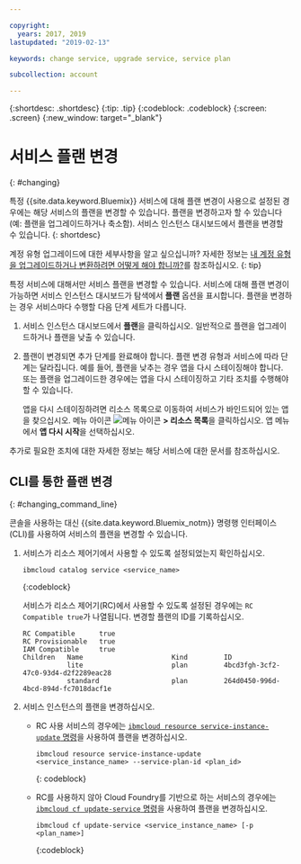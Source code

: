 ```yaml
---

copyright:
  years: 2017, 2019
lastupdated: "2019-02-13"

keywords: change service, upgrade service, service plan

subcollection: account

---
```


{:shortdesc: .shortdesc}
{:tip: .tip}
{:codeblock: .codeblock}
{:screen: .screen}
{:new_window: target="_blank"}


# 서비스 플랜 변경
{: #changing}

특정 {{site.data.keyword.Bluemix}} 서비스에 대해 플랜 변경이 사용으로 설정된 경우에는 해당 서비스의 플랜을 변경할 수 있습니다. 플랜을 변경하고자 할 수 있습니다(예: 플랜을 업그레이드하거나 축소함). 서비스 인스턴스 대시보드에서 플랜을 변경할 수 있습니다.
{: shortdesc}

계정 유형 업그레이드에 대한 세부사항을 알고 싶으십니까? 자세한 정보는 [내 계정 유형을 업그레이드하거나 변환하려면 어떻게 해야 합니까?](/docs/account?topic=account-changeacct)를 참조하십시오.
{: tip}

특정 서비스에 대해서만 서비스 플랜을 변경할 수 있습니다. 서비스에 대해 플랜 변경이 가능하면 서비스 인스턴스 대시보드가 탐색에서 **플랜** 옵션을 표시합니다. 플랜을 변경하는 경우 서비스마다 수행할 다음 단계 세트가 다릅니다.

1. 서비스 인스턴스 대시보드에서 **플랜**을 클릭하십시오. 일반적으로 플랜을 업그레이드하거나 플랜을 낮출 수 있습니다.
2. 플랜이 변경되면 추가 단계를 완료해야 합니다. 플랜 변경 유형과 서비스에 따라 단계는 달라집니다. 예를 들어, 플랜을 낮추는 경우 앱을 다시 스테이징해야 합니다. 또는 플랜을 업그레이드한 경우에는 앱을 다시 스테이징하고 기타 조치를 수행해야 할 수 있습니다.

   앱을 다시 스테이징하려면 리소스 목록으로 이동하여 서비스가 바인드되어 있는 앱을 찾으십시오. 메뉴 아이콘 ![메뉴 아이콘](../icons/icon_hamburger.svg) **> 리소스 목록**을 클릭하십시오. 앱 메뉴에서 **앱 다시 시작**을 선택하십시오.

  추가로 필요한 조치에 대한 자세한 정보는 해당 서비스에 대한 문서를 참조하십시오.

## CLI를 통한 플랜 변경
{: #changing_command_line}

콘솔을 사용하는 대신 {{site.data.keyword.Bluemix_notm}} 명령행 인터페이스(CLI)를 사용하여 서비스의 플랜을 변경할 수 있습니다.

1. 서비스가 리소스 제어기에서 사용할 수 있도록 설정되었는지 확인하십시오.

   ```
   ibmcloud catalog service <service_name>
   ```
   {:codeblock}

   서비스가 리소스 제어기(RC)에서 사용할 수 있도록 설정된 경우에는 `RC Compatible true`가 나열됩니다. 변경할 플랜의 ID를 기록하십시오.

   ```
   RC Compatible      true
   RC Provisionable   true
   IAM Compatible     true
   Children   Name                      Kind         ID
              lite                      plan         4bcd3fgh-3cf2-47c0-93d4-d2f2289eac28
              standard                  plan         264d0450-996d-4bcd-894d-fc7018dacf1e
    ```

1. 서비스 인스턴스의 플랜을 변경하십시오.

   - RC 사용 서비스의 경우에는 [`ibmcloud resource service-instance-update` 명령](/docs/cli/reference/ibmcloud?topic=cloud-cli-ibmcloud_commands_resource)을 사용하여 플랜을 변경하십시오.

     ```
     ibmcloud resource service-instance-update <service_instance_name> --service-plan-id <plan_id>
     ```
     {: codeblock}

   - RC를 사용하지 않아 Cloud Foundry를 기반으로 하는 서비스의 경우에는 [`ibmcloud cf update-service` 명령](/docs/cli/reference/ibmcloud?topic=cloud-cli-cf#cf)을 사용하여 플랜을 변경하십시오.

     ```
     ibmcloud cf update-service <service_instance_name> [-p <plan_name>]
     ```
     {:codeblock}
